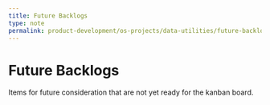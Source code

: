 ```yaml
---
title: Future Backlogs
type: note
permalink: product-development/os-projects/data-utilities/future-backlogs
---
```


# Future Backlogs

Items for future consideration that are not yet ready for the kanban board.